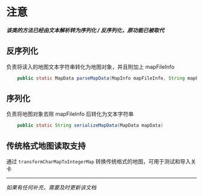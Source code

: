 # 注意

***该类的方法已经由文本解析转为序列化 / 反序列化，原功能已被取代***

## 反序列化

负责将读入的地图文本字符串转化为地图对象，并且附加上 mapFileInfo

```java
    public static MapData parseMapData(MapInfo mapFileInfo, String mapFileString) 
```

## 序列化

负责将地图对象去除 mapFileInfo 后转化为文本字符串


```java
    public static String serializeMapData(MapData mapData)
```

## 传统格式地图读取支持

通过 `transformCharMapToIntegerMap` 转换传统格式的地图，可用于测试和导入关卡

---

*如果有任何补充，需要及时更新该文档*